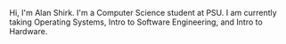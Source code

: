 Hi, I'm Alan Shirk. I'm a Computer Science student at PSU. I am currently taking Operating Systems, Intro to Software Engineering, and Intro to Hardware.
